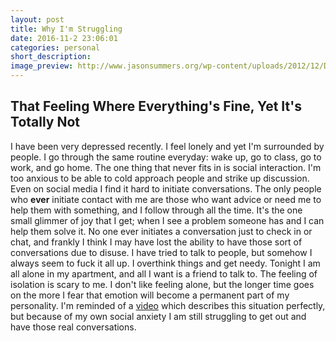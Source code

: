 ```yaml
---
layout: post
title: Why I'm Struggling
date: 2016-11-2 23:06:01
categories: personal
short_description:
image_preview: http://www.jasonsummers.org/wp-content/uploads/2012/12/Deep-Thought-11krlic.png
---
```

## That Feeling Where Everything's Fine, Yet It's Totally Not

I have been very depressed recently. I feel lonely and yet I'm surrounded by people. I go through the same routine everyday: wake up, go to class, go to work, and go home. The one thing that never fits in is social interaction. I'm too anxious to be able to cold approach people and strike up discussion. Even on social media I find it hard to initiate conversations. The only people who __ever__ initiate contact with me are those who want advice or need me to help them with something, and I follow through all the time. It's the one small glimmer of joy that I get; when I see a problem someone has and I can help them solve it. No one ever initiates a conversation just to check in or chat, and frankly I think I may have lost the ability to have those sort of conversations due to disuse. I have tried to talk to people, but somehow I always seem to fuck it all up. I overthink things and get needy. Tonight I am all alone in my apartment, and all I want is a friend to talk to. The feeling of isolation is scary to me. I don't like feeling alone, but the longer time goes on the more I fear that emotion will become a permanent part of my personality. I'm reminded of a [video](https://vimeo.com/70534716) which describes this situation perfectly, but because of my own social anxiety I am still struggling to get out and have those real conversations.
